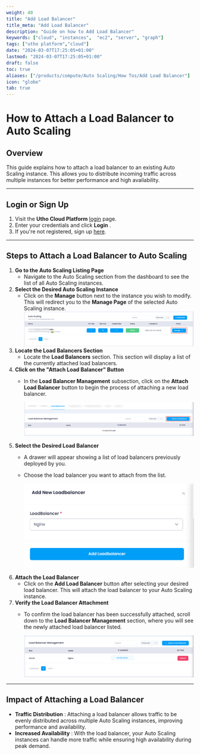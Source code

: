 ```yaml
---
weight: 40
title: "Add Load Balancer"
title_meta: "Add Load Balancer"
description: "Guide on how to Add Load Balancer"
keywords: ["cloud", "instances",  "ec2", "server", "graph"]
tags: ["utho platform","cloud"]
date: "2024-03-07T17:25:05+01:00"
lastmod: "2024-03-07T17:25:05+01:00"
draft: false
toc: true
aliases: ["/products/compute/Auto Scaling/How Tos/Add Load Balancer"]
icon: "globe"
tab: true
---
```


# **How to Attach a Load Balancer to Auto Scaling**

## **Overview**

This guide explains how to attach a load balancer to an existing Auto Scaling instance. This allows you to distribute incoming traffic across multiple instances for better performance and high availability.

---

## **Login or Sign Up**

1. Visit the **Utho Cloud Platform** [login](https://console.utho.com/login) page.
2. Enter your credentials and click  **Login** .
3. If you're not registered, sign up [here](https://console.utho.com/signup).

---

## **Steps to Attach a Load Balancer to Auto Scaling**

1. **Go to the Auto Scaling Listing Page**
   * Navigate to the Auto Scaling section from the dashboard to see the list of all Auto Scaling instances.
2. **Select the Desired Auto Scaling Instance**
   * Click on the **Manage** button next to the instance you wish to modify. This will redirect you to the **Manage Page** of the selected Auto Scaling instance.
     ![1743749421075](image/index/1743749421075.png)
3. **Locate the Load Balancers Section**
   * Locate the **Load Balancers** section. This section will display a list of the currently attached load balancers.
4. **Click on the "Attach Load Balancer" Button**
   * In the **Load Balancer Management** subsection, click on the **Attach Load Balancer** button to begin the process of attaching a new load balancer.

     ![1743749478108](image/index/1743749478108.png)
5. **Select the Desired Load Balancer**
   * A drawer will appear showing a list of load balancers previously deployed by you.
   * Choose the load balancer you want to attach from the list.

     ![1743749521167](image/index/1743749521167.png)
6. **Attach the Load Balancer**
   * Click on the **Add Load Balancer** button after selecting your desired load balancer. This will attach the load balancer to your Auto Scaling instance.
7. **Verify the Load Balancer Attachment**
   * To confirm the load balancer has been successfully attached, scroll down to the **Load Balancer Management** section, where you will see the newly attached load balancer listed.

     ![1743749578673](image/index/1743749578673.png)

---

## **Impact of Attaching a Load Balancer**

* **Traffic Distribution** : Attaching a load balancer allows traffic to be evenly distributed across multiple Auto Scaling instances, improving performance and availability.
* **Increased Availability** : With the load balancer, your Auto Scaling instances can handle more traffic while ensuring high availability during peak demand.
